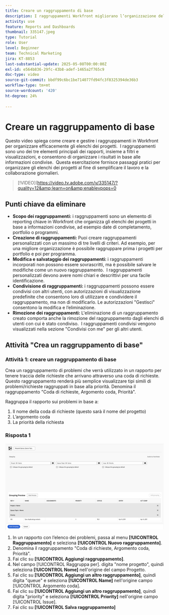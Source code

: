 ```yaml
---
title: Creare un raggruppamento di base
description: I raggruppamenti Workfront migliorano l’organizzazione del progetto consentendo agli utenti di classificare gli elenchi in base a elementi come portfolio, programmi o date di completamento, con opzioni di condivisione e gestione personalizzabili per una collaborazione efficiente.
activity: use
feature: Reports and Dashboards
thumbnail: 335147.jpeg
type: Tutorial
role: User
level: Beginner
team: Technical Marketing
jira: KT-8853
last-substantial-update: 2025-05-08T00:00:00Z
exl-id: e564b836-29fc-43b8-adef-1465a2f765c9
doc-type: video
source-git-commit: bbdf99c6bc1be714077fd94fc3f8325394de36b3
workflow-type: tm+mt
source-wordcount: '420'
ht-degree: 24%

---
```


# Creare un raggruppamento di base

Questo video spiega come creare e gestire i raggruppamenti in Workfront per organizzare efficacemente gli elenchi dei progetti. &#x200B; I raggruppamenti sono uno dei tre elementi principali dei rapporti, insieme a filtri e visualizzazioni, e consentono di organizzare i risultati in base alle informazioni condivise. &#x200B;
Questa esercitazione fornisce passaggi pratici per organizzare gli elenchi dei progetti al fine di semplificare il lavoro e la collaborazione giornalieri. &#x200B;

>[!VIDEO](https://video.tv.adobe.com/v/335147/?quality=12&amp;learn=on&amp;enablevpops=0

## Punti chiave da eliminare

* **Scopo dei raggruppamenti:** i raggruppamenti sono un elemento di reporting chiave in Workfront che organizza gli elenchi dei progetti in base a informazioni condivise, ad esempio date di completamento, portfolio o programmi. &#x200B;
* **Creazione di raggruppamenti:** Puoi creare raggruppamenti personalizzati con un massimo di tre livelli di criteri. &#x200B; Ad esempio, per una migliore organizzazione è possibile raggruppare prima i progetti per portfolio e poi per programma. &#x200B;
* **Modifica e salvataggio dei raggruppamenti:** i raggruppamenti incorporati non possono essere sovrascritti, ma è possibile salvare le modifiche come un nuovo raggruppamento. &#x200B; I raggruppamenti personalizzati devono avere nomi chiari e descrittivi per una facile identificazione. &#x200B;
* **Condivisione di raggruppamenti:** i raggruppamenti possono essere condivisi con altri utenti, con autorizzazioni di visualizzazione predefinite che consentono loro di utilizzare e condividere il raggruppamento, ma non di modificarlo. Le autorizzazioni &quot;&#x200B;Gestisci&quot; consentono la modifica e l’eliminazione. &#x200B;
* **Rimozione dei raggruppamenti:** L&#39;eliminazione di un raggruppamento creato comporta anche la rimozione del raggruppamento dagli elenchi di utenti con cui è stato condiviso. &#x200B; I raggruppamenti condivisi vengono visualizzati nella sezione &quot;Condivisi con me&quot; per gli altri utenti. &#x200B;

## Attività &quot;Crea un raggruppamento di base&quot;


### Attività 1: creare un raggruppamento di base

Crea un raggruppamento di problemi che verrà utilizzato in un rapporto per tenere traccia delle richieste che arrivano attraverso una coda di richieste. Questo raggruppamento renderà più semplice visualizzare tipi simili di problemi/richieste raggruppati in base alla priorità. Denomina il raggruppamento &quot;Coda di richieste, Argomento coda, Priorità&quot;.

Raggruppa il rapporto sui problemi in base a:

1. Il nome della coda di richieste (questo sarà il nome del progetto)
1. L’argomento coda
1. La priorità della richiesta

### Risposta 1

![Immagine dello schermo per creare un nuovo raggruppamento](assets/grouping-exercise.png)

1. In un rapporto con l’elenco dei problemi, passa al menu **[!UICONTROL Raggruppamento]** e seleziona **[!UICONTROL Nuovo raggruppamento]**.
1. Denomina il raggruppamento &quot;Coda di richieste, Argomento coda, Priorità&quot;.
1. Fai clic su **[!UICONTROL Aggiungi raggruppamento]**.
1. Nel campo [!UICONTROL Raggruppa per]. digita &quot;nome progetto&quot;, quindi seleziona **[!UICONTROL Nome]** nell&#39;origine del campo Progetto.
1. Fai clic su **[!UICONTROL Aggiungi un altro raggruppamento]**, quindi digita &quot;queue&quot; e seleziona **[!UICONTROL Name]** nell&#39;origine campo [!UICONTROL Argomento coda].
1. Fai clic su **[!UICONTROL Aggiungi un altro raggruppamento]**, quindi digita &quot;priority&quot; e seleziona **[!UICONTROL Priority]** nell&#39;origine campo [!UICONTROL Issue].
1. Fai clic su **[!UICONTROL Salva raggruppamento]**
